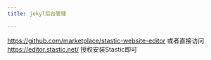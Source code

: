 ```yaml
---
title: jekyl后台管理

---
```

https://github.com/marketplace/stastic-website-editor 或者直接访问 https://editor.stastic.net/
授权安装Stastic即可